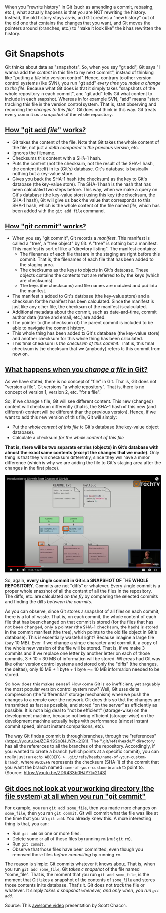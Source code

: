 When you "rewrite history" in Git (such as amending a commit, rebasing, etc.), what actually happens is that you are NOT rewriting the history. Instead, the old history stays as-is, and Git creates a "new history" out of the old one that contains the changes that you want, and Git moves the pointers around (branches, etc.) to "make it look like" the it has rewritten the history.

Git Snapshots
=============
Git thinks about data as "snapshots". So, when you say "git add", Git says "I wanna add the _content_ in this file to my next commit", instead of thinking like "putting a _file_ into version control". Hence, contrary to other version control systems (like SVN), you run "git add" _every time you make a change to the file_. Because what Git does is that it simply takes "snapshots of the whole repository in each commit", and "git add" tells Git what content to include in each snapshot. Whereas in for example SVN, "add" means "start tracking this file in the version control system. That is, start observing and recording the _changes to this file_". Git does not think in this way. Git treats every commit _as a snapshot_ of the whole repository.

[How "git add _file_" works?](https://youtu.be/ZDR433b0HJY?t=909)
-----------------------------------------------------------------
- Git takes the content of the file. Note that Git takes the whole content of the file, not just a _delta compared to the previous version_, etc.
- Ignores the filename.
- Checksums this content with a SHA-1 hash.
- Puts the content (not the checksum, not the result of the SHA-1 hash, the content itself) in its (Git's) database. Git's database is basically nothing but a key-value store.
- Gives you back the SHA-1 hash (the checksum) as the key to Git's database (the key-value store). The SHA-1 hash is the hash that has been calculated two steps before. This way, when we make a query on Git's database (the key-value store) using this key (the checksum, the SHA-1 hash), Git will give us back the value that corresponds to this SHA-1 hash, which is the whole content of the file named _file_, which has been added with the `git add file` command.

[How "git commit" works?](https://youtu.be/ZDR433b0HJY?t=958)
-------------------------------------------------------------
- When you say "git commit", Git records a _manifest_. This manifest is called a "tree", a "tree object" by Git. A "tree" is nothing but a manifest. This manifest is sort of like a "directory listing". The manifest contains:
  - The filenames of each file that are in the staging are right before this commit. That is, the filenames of each file that has been added to the staging area.
  - The checksums as the keys to objects in Git's database. These objects contains the contents that are referred to by the keys (which are checksums).
  - The keys (the checksums) and file names are matched and put into the manifest.
- The manifest is added to Git's database (the key-value store) and a checksum for the manifest has been calculated. Since the manifest is just like any other file, the checksum of the manifest is calculated.
- Additional metadata about the commit, such as date-and-time, commit author data (name and email, etc.) are added.
- The pointer to (the checksum of) the parent commit is included to be able to navigate the commit history.
- This whole thing has been added to Git's database (the key-value store) and another checksum for this whole thing has been calculated.
- This final checksum is _the checksum of this commit_. That is, this final checksum is the checksum that we (anybody) refers to this commit from now on.

[What happens when you _change a file_ in Git?](https://youtu.be/ZDR433b0HJY?t=1043)
------------------------------------------------------------------------------------
As we have stated, there is no concept of "file" in Git. That is, Git does not "version a file". Git versions "a whole repository". That is, there is no concept of version 1, version 2, etc. "for a file".

So, if we change a file, Git will see different content. This new (changed) content will checksum differently (that is, the SHA-1 hash of this new (and different) content will be different than the previous version). Hence, if we want to add this new version of this file, Git will simply:

- Put the _whole content of this file_ to Git's database (the key-value object database).
- Calculate a checksum _for the whole content of this file_.

**That is, there will be two separate entries (objects) in Git's database with almost the exact same contents (except the changes that we made)**. Only thing is that they will checksum differently, since they will have a minor difference (which is why we are adding the file to Git's staging area after the changes in the first place).

![Manifest after changing a file][Manifest after changing a file]

So, again, **every single commit in Git is a SNAPSHOT OF THE WHOLE REPOSITORY**. Commits are not "diffs" or whatever. Every single commit is a proper whole snapshot of all the content of all the files in the repository. The diffs, etc. are calculated _on the fly_ by comparing the selected commits and finding the diffs _between the commits_.

As you can observe, since Git stores a snapshot of all files on each commit, there is a lot of waste. That is, on each commit, the whole content of each file that has been changed on that commit is stored (for the files that has not been changed, only a pointer (the SHA-1 checksum, the hash) is stored in the commit manifest (the tree), which points to the old file object in Git's database). This is essentially wasteful right? Because imagine a large file (say 10 MB). Even if we change a single character and commit it, a copy of the whole new version of the file will be stored. That is, if we make 3 commits and if we replace one letter by another letter on each of those commits, 3 * 10 = 30 MB of information will be stored. Whereas had Git was like other version control systems and stored only the "diffs" (the changes, the deltas), only 10 MB + 1 byte + 1 byte ~= 10 MB information needed to be stored.

So how does this makes sense? How come Git is so inefficient, yet arguably the most popular version control system now? Well, Git uses delta compression (the "differential" storage mechanism) when we push the changes to a remote over the network. Git does this so that the changes are transmitted as fast as possible, and stored "on the server" as efficiently as possible. It is not a big deal to "not be efficient" (storage-wise) on the development machine, because not being efficient (storage-wise) on the development machine actually helps with performance (almost instant commit speed, almost instant comparisons, etc).

The way Git finds a commit is through branches, through the "references" (https://youtu.be/ZDR433b0HJY?t=2131). The ".git/refs/heads/" directory has all the references to all the branches of the repository. Accordingly, if you wanted to create a branch (which points at a specific commit), you can really just run `echo ABCDEFG > .git/refs/heads/name-of-your-custom-branch`, where `ABCDEFG` represents the checksum (SHA-1) of the commit that you want the branch named `name-of-your-custom-branch` to point to. (Source: https://youtu.be/ZDR433b0HJY?t=2143)

[Git does not look at your working directory (the file system) at all when you run "git commit"](https://youtu.be/ZDR433b0HJY?t=2299)
-------------------------------------------------------------------------------------------------------------------------------------
For example, you run `git add some_file`, then you made more changes on `some_file`, then you ran `git commit`. Git will commit what the file was like at the time that you ran `git add`. You already knew this. A more interesting thing is that, you can:

- Run `git add` on one or more files.
- Delete some or all of these files by running `rm` (_not_ `git rm`).
- Run `git commit`.
- Observe that those files have been committed, even though you removed those files _before committing_ by running `rm`.

The reason is simple: Git commits whatever it knows about. That is, when you run `git add some_file`, Git _takes a snapshot_ of the file named "some_file". That is, the moment that you run `git add some_file`, is the moment that Git takes a snapshot of the contents of `some_file` and stores those contents in its database. That's it. Git does not _track_ the file or whatever. It simply _takes a snapshot whenever, and only when, you run `git add`_.

Source: This [awesome video][Scott Chacon Video Presentation] presentation by Scott Chacon.

[Scott Chacon Video Presentation]: https://youtu.be/ZDR433b0HJY?t=629
[Manifest after changing a file]: manifest-after-changing-a-file.png
